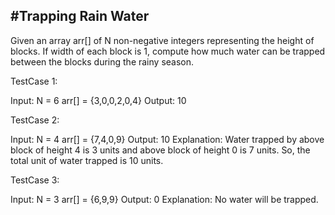 #Trapping Rain Water
-----------------------
Given an array arr[] of N non-negative integers representing the height of blocks. If width of each block is 1, compute how much water can be trapped between the blocks during the rainy season. 

TestCase 1:

Input:
N = 6
arr[] = {3,0,0,2,0,4}
Output:
10

TestCase 2:

Input:
N = 4
arr[] = {7,4,0,9}
Output:
10
Explanation:
Water trapped by above 
block of height 4 is 3 units and above 
block of height 0 is 7 units. So, the 
total unit of water trapped is 10 units.

TestCase 3:

Input:
N = 3
arr[] = {6,9,9}
Output:
0
Explanation:
No water will be trapped.